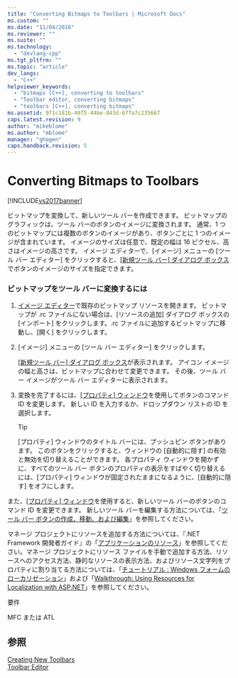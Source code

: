 ```yaml
---
title: "Converting Bitmaps to Toolbars | Microsoft Docs"
ms.custom: ""
ms.date: "11/04/2016"
ms.reviewer: ""
ms.suite: ""
ms.technology: 
  - "devlang-cpp"
ms.tgt_pltfrm: ""
ms.topic: "article"
dev_langs: 
  - "C++"
helpviewer_keywords: 
  - "bitmaps [C++], converting to toolbars"
  - "Toolbar editor, converting bitmaps"
  - "toolbars [C++], converting bitmaps"
ms.assetid: 971c181b-40f5-44be-843d-677a7c235667
caps.latest.revision: 9
author: "mikeblome"
ms.author: "mblome"
manager: "ghogen"
caps.handback.revision: 5
---
```

# Converting Bitmaps to Toolbars
[!INCLUDE[vs2017banner](../assembler/inline/includes/vs2017banner.md)]

ビットマップを変換して、新しいツール バーを作成できます。  ビットマップのグラフィックは、ツール バーのボタンのイメージに変換されます。  通常、1 つのビットマップには複数のボタンのイメージがあり、ボタンごとに 1 つのイメージが含まれています。  イメージのサイズは任意で、既定の幅は 16 ピクセル、高さはイメージの高さです。  イメージ エディターで、\[イメージ\] メニューの \[ツール バー エディター\] をクリックすると、[&#91;新規ツール バー&#93; ダイアログ ボックス](../mfc/new-toolbar-resource-dialog-box.md)でボタンのイメージのサイズを指定できます。  
  
### ビットマップをツール バーに変換するには  
  
1.  [イメージ エディター](../mfc/image-editor-for-icons.md)で既存のビットマップ リソースを開きます。  ビットマップが .rc ファイルにない場合は、\[リソースの追加\] ダイアログ ボックスの \[インポート\] をクリックします。.rc ファイルに追加するビットマップに移動し、\[開く\] をクリックします。  
  
2.  \[イメージ\] メニューの \[ツール バー エディター\] をクリックします。  
  
     [&#91;新規ツール バー&#93; ダイアログ ボックス](../mfc/new-toolbar-resource-dialog-box.md)が表示されます。  アイコン イメージの幅と高さは、ビットマップに合わせて変更できます。  その後、ツール バー イメージがツール バー エディターに表示されます。  
  
3.  変換を完了するには、[&#91;プロパティ&#93; ウィンドウ](../Topic/Properties%20Window.md)を使用してボタンのコマンド ID を変更します。  新しい ID を入力するか、ドロップダウン リストの ID を選択します。  
  
    > [!TIP]
    >  \[プロパティ\] ウィンドウのタイトル バーには、プッシュピン ボタンがあります。  このボタンをクリックすると、ウィンドウの \[自動的に隠す\] の有効と無効を切り替えることができます。  各プロパティ ウィンドウを開かずに、すべてのツール バー ボタンのプロパティの表示をすばやく切り替えるには、\[プロパティ\] ウィンドウが固定されたままになるように、\[自動的に隠す\] をオフにします。  
  
 また、[&#91;プロパティ&#93; ウィンドウ](../Topic/Properties%20Window.md)を使用すると、新しいツール バーのボタンのコマンド ID を変更できます。  新しいツール バーを編集する方法については、「[ツール バー ボタンの作成、移動、および編集](../mfc/creating-moving-and-editing-toolbar-buttons.md)」を参照してください。  
  
 マネージ プロジェクトにリソースを追加する方法については、『.NET Framework 開発者ガイド』の「[アプリケーションのリソース](../Topic/Resources%20in%20Desktop%20Apps.md)」を参照してください。マネージ プロジェクトにリソース ファイルを手動で追加する方法、リソースへのアクセス方法、静的なリソースの表示方法、およびリソース文字列をプロパティに割り当てる方法については、「[チュートリアル : Windows フォームのローカリゼーション](http://msdn.microsoft.com/ja-jp/9a96220d-a19b-4de0-9f48-01e5d82679e5)」および「[Walkthrough: Using Resources for Localization with ASP.NET](../Topic/Walkthrough:%20Using%20Resources%20for%20Localization%20with%20ASP.NET.md)」を参照してください。  
  
 要件  
  
 MFC または ATL  
  
## 参照  
 [Creating New Toolbars](../mfc/creating-new-toolbars.md)   
 [Toolbar Editor](../mfc/toolbar-editor.md)